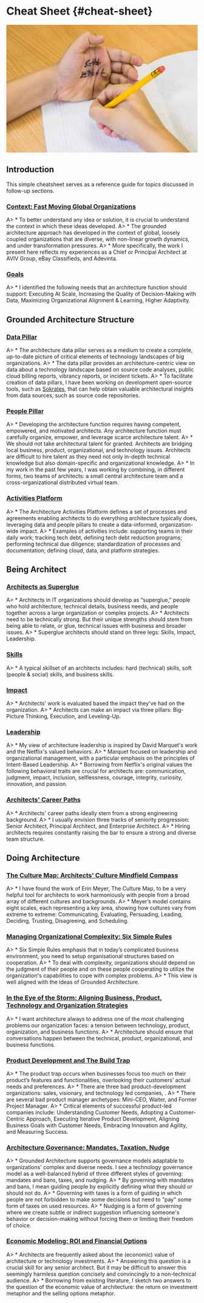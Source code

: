 

# Cheat Sheet {#cheat-sheet}


![](assets/images/istockphoto-1182643171-612x612.jpg)





## Introduction

This simple cheatsheet serves as a reference guide for topics discussed in follow-up sections.
 
### [Context: Fast Moving Global Organizations](#context)
A> * To better understand any idea or solution, it is crucial to understand the context in which these ideas developed. 
A> * The grounded architecture approach has developed in the context of global, loosely coupled organizations that are diverse, with non-linear growth dynamics, and under transformation pressures. 
A> * More specifically, the work I present here reflects my experiences as a Chief or Principal Architect at AVIV Group, eBay Classifieds, and Adevinta.

### [Goals](#goals)
A> * I identified the following needs that an architecture function should support: Executing At Scale, Increasing the Quality of Decision-Making with Data, Maximizing Organizational Alignment & Learning, Higher Adaptivity.

 
## Grounded Architecture Structure 

### [Data Pillar](#data)

A> * The architecture data pillar serves as a medium to create a complete, up-to-date picture of critical elements of technology landscapes of big organizations. 
A> * The data pillar provides an architecture-centric view on data about a technology landscape based on source code analyses, public cloud billing reports, vibrancy reports, or incident tickets.
A> * To facilitate creation of data pillars, I have been working on development open-source tools, such as [Sokrates](https://sokrates.dev), that can help obtain valuable architectural insights from data sources, such as source code repositories.


### [People Pillar](#people)
A> * Developing the architecture function requires having competent, empowered, and motivated architects. Any architecture function must carefully organize, empower,
    and leverage scarce architecture talent.
A> * We should not take architectural talent for granted. Architects are bridging local business, product, 
    organizational, and technology issues. Architects are difficult to hire talent as they need not only 
    in-depth technical knowledge but also domain-specific and organizational knowledge.
A> * In my work in the past few years, I was working by combining, in different forms, two teams of architects: a small 
    central architecture team and a cross-organizational distributed virtual team. 

### [Activities Platform](#activities-platform)
A> * The Architecture Activities Platform defines a set of processes and agreements enabling architects to do everything architecture typically does, leveraging data and people pillars to create a data-informed, organization-wide impact.
A> * Examples of activities include: supporting teams in their daily work; tracking tech debt, defining tech debt reduction programs; performing technical due diligence; standardization of processes and documentation; defining cloud, data, and platform strategies.

## Being Architect

### [Architects as Superglue](#superglue)

A> * Architects in IT organizations should develop as “superglue,” people who hold architecture, technical details, business needs, and people together across a large organization or complex projects.
A> * Architects need to be technically strong. But their unique strengths should stem from being able to relate, or glue, technical issues with business and broader issues.
A> * Superglue architects should stand on three legs: Skills, Impact, Leadership.

### [Skills](#skills)

A> * A typical skillset of an architects includes: hard (technical) skills, soft (people & social) skills, and business skills.

### [Impact](#impact)
A> * Architects' work is evaluated based the impact they've had on the organization. 
A> * Architects can make an impact via three pillars: Big-Picture Thinking, Execution, and Leveling-Up.

### [Leadership](#leadership)
A> * My view of architecture leadership is inspired by David Marquet's work and the Netflix's valued behaviors.
A> * Marquet focused on leadership and organizational management, with a particular emphasis on the principles of Intent-Based Leadership.
A> * Borrowing from Netflix's original values the following behavioral traits are crucial for architects are: communication, judgment, impact, inclusion, selflessness, courage, integrity, curiosity, innovation, and passion.

### [Architects' Career Paths](#career)
A> * Architects' career paths ideally stem from a strong engineering background.
A> * I usually envision three tracks of seniority progression: Senior Architect, Principal Architect, and Enterprise Architect. 
A> * Hiring architects requires constantly raising the bar to ensure a strong and diverse team structure.  


## Doing Architecture

### [The Culture Map: Architects' Culture Mindfield Compass](#culture-map)
A> * I have found the work of Erin Meyer, The Culture Map, to be a very helpful tool for architects to work harmoniously with people from a broad array of different cultures and backgrounds.
A> * Meyer’s model contains eight scales, each representing a key area, showing how cultures vary from extreme to extreme: Communicating, Evaluating, Persuading, Leading, Deciding, Trusting, Disagreeing, and Scheduling.

### [Managing Organizational Complexity: Six Simple Rules](#six-simple-rules)
A> * Six Simple Rules emphasis that in today’s complicated business environment, you need to setup organisational structures based on cooperation. 
A> * To deal with complexity, organizations should depend on the judgment of their people and on these people cooperating to utilize the organization's capabilities to cope with complex problems. 
A> * This view is well aligned with the ideas of Grounded Architecture.

### [In the Eye of the Storm: Aligning Business, Product, Technology and Organization Strategies](#storm)
A> * I want architecture always to address one of the most challenging problems our organization faces: a tension between technology, product, organization, and business functions.
A> * Architecture should ensure that conversations happen between the technical, product, organizational, and business functions. 

### [Product Development and The Build Trap](#product-development)
A> * The product trap occurs when businesses focus too much on their product’s features and functionalities, overlooking their customers’ actual needs and preferences.
A> * There are three bad product-development organizations: sales, visionary, and technology led companies, .
A> * There are several bad product manager archetypes: Mini-CEO, Waiter, and Former Project Manager.
A> * Critical elements of successful product-led companies include: Understanding Customer Needs, Adopting a Customer-Centric Approach, Executing Iterative Product Development, Aligning Business Goals with Customer Needs, Embracing Innovation and Agility, and Measuring Success.

### [Architecture Governance: Mandates, Taxation, Nudge](governance)
A> * Grounded Architecture supports governance models adaptable to organizations' complex and diverse needs. I see a technology governance model as a well-balanced hybrid of three different styles of governing: mandates and bans, taxes, and nudging.
A> * By governing with mandates and bans, I mean guiding people by explicitly defining what they should or should not do.
A> * Governing with taxes is a form of guiding in which people are not forbidden to make some decisions but need to "pay" some form of taxes on used resources.
A> * Nudging is a form of governing where we create subtle or indirect suggestion influencing someone's behavior or decision-making without forcing them or limiting their freedom of choice.

### [Economic Modeling: ROI and Financial Options](#economics)
A> * Architects are frequently asked about the (economic) value of architecture or technology investments.
A> * Answering this question is a crucial skill for any senior architect. But it may be difficult to answer this seemingly harmless question concisely and convincingly to a non-technical audience.
A> * Borrowing from existing literature, I sketch two answers to the question of the economic value of architecture: the return on investment metaphor and the selling options metaphor.
